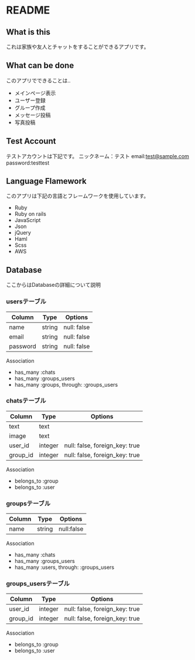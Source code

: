 # README
## What is this
これは家族や友人とチャットをすることができるアプリです。

## What can be done
このアプリでできることは..

- メインページ表示
- ユーザー登録
- グループ作成
- メッセージ投稿
- 写真投稿

## Test Account
テストアカウントは下記です。
ニックネーム：テスト
email:test@sample.com
password:testtest

## Language Flamework
このアプリは下記の言語とフレームワークを使用しています。

- Ruby
- Ruby on rails
- JavaScript
- Json
- jQuery
- Haml
- Scss
- AWS

## Database
ここからはDatabaseの詳細について説明

### usersテーブル
|Column|Type|Options|
|------|----|-------|
|name|string|null: false|
|email|string|null: false|
|password|string|null: false|
Association
- has_many :chats
- has_many :groups_users
- has_many :groups, through: :groups_users

### chatsテーブル
|Column|Type|Options|
|------|----|-------|
|text|text||
|image|text||
|user_id|integer|null: false, foreign_key: true|
|group_id|integer|null: false, foreign_key: true|
Association
- belongs_to :group
- belongs_to :user

### groupsテーブル
|Column|Type|Options|
|------|----|-------|
|name|string|null:false|
Association
- has_many :chats
- has_many :groups_users
- has_many :users, through: :groups_users

### groups_usersテーブル
|Column|Type|Options|
|------|----|-------|
|user_id|integer|null: false, foreign_key: true|
|group_id|integer|null: false, foreign_key: true|
Association
- belongs_to :group
- belongs_to :user
